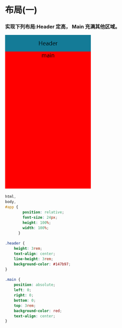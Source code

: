 # 布局(一)
### 实现下列布局:Header 定高， Main 充满其他区域。
![ml.jpg](../images/buju.jpg)
``` css
html,
body,
#app {
        position: relative;
        font-size: 24px;
        height: 100%;
        width: 100%;
      }

.header {
    height: 3rem;
    text-align: center;
    line-height: 3rem;
    background-color: #147b97;
}

.main {
    position: absolute;
    left: 0;
    right: 0;
    bottom: 0;
    top: 3rem;
    background-color: red;
    text-align: center;
}
```
